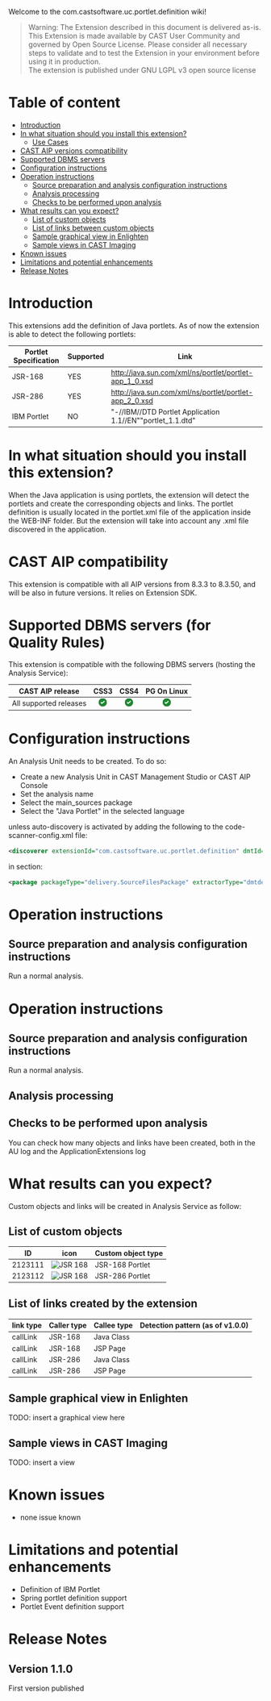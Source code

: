 Welcome to the com.castsoftware.uc.portlet.definition wiki!
>Warning: The Extension described in this document is delivered as-is. This Extension is made available by CAST User Community and governed by Open Source License. Please consider all necessary steps to validate and to test the Extension in your environment before using it in production.        
The extension is published under GNU LGPL v3 open source license

 

# Table of content
- [Introduction](#introduction)
- [In what situation should you install this extension?](#situation)
   - [Use Cases](#usecases)
- [CAST AIP versions compatibility](#aipcompatibility)
- [Supported DBMS servers](#supporteddbms)
- [Configuration instructions](#configuration)
- [Operation instructions](#Operation)
   - [Source preparation and analysis configuration instructions](#preparation)
   - [Analysis processing](#analysis)
   - [Checks to be performed upon analysis](#checks)
- [What results can you expect?](#expect)
   - [List of custom objects](#objects)
   - [List of links between custom objects](#links)
   - [Sample graphical view in Enlighten](#graphical)
   - [Sample views in CAST Imaging](#imaging)
- [Known issues](#KnownIssues)
- [Limitations and potential enhancements](#limitations)
- [Release Notes](#rn)

 

<a name="introduction"></a>
# Introduction
This extensions add the definition of Java portlets.
As of now the extension is able to detect the following portlets:

 | Portlet Specification | Supported | Link |
|-----------------------|-----------|------|
| JSR-168               | YES       | http://java.sun.com/xml/ns/portlet/portlet-app_1_0.xsd     |
| JSR-286               | YES       | http://java.sun.com/xml/ns/portlet/portlet-app_2_0.xsd     |
| IBM Portlet           | NO        | "-//IBM//DTD Portlet Application 1.1//EN""portlet_1.1.dtd"     |


<a name="situation"></a>
# In what situation should you install this extension?
When the Java application is using portlets, the extension will detect the portlets and create the corresponding objects and links.
The portlet definition is usually located in the portlet.xml file of the application inside the WEB-INF folder.
But the extension will take into account any .xml file discovered in the application.
 

<a name="aipcompatibility"></a>
# CAST AIP compatibility

 

This extension is compatible with all AIP versions from 8.3.3 to 8.3.50, and will be also in future versions.
It relies on Extension SDK.

 

<a name="supporteddbms"></a>
# Supported DBMS servers (for Quality Rules)  

 

This extension is compatible with the following DBMS servers (hosting the Analysis Service):

 

| CAST AIP release       | CSS3 | CSS4| PG On Linux|
| -----------------------|:----:|:------:|:--------: |
| All supported releases |   ![Supported](https://github.com/CAST-Extend/resourceALT/blob/master/check.png)  |    ![Supported](https://github.com/CAST-Extend/resourceALT/blob/master/check.png)   |    ![Supported](https://github.com/CAST-Extend/resourceALT/blob/master/check.png)    |

 

<a name="configuration"></a>
# Configuration instructions

 

An Analysis Unit needs to be created. To do so: 
- Create a new Analysis Unit in CAST Management Studio or CAST AIP Console
- Set the analysis name
- Select the main_sources package
- Select the "Java Portlet" in the selected language  

unless auto-discovery is activated by adding the following to the code-scanner-config.xml file:

```xml
<discoverer extensionId="com.castsoftware.uc.portlet.definition" dmtId="javaportletfilediscoverer" fileExtensions=".ZEKE;.zeke;" label="ZEKE"/>
```

in section:
```xml
<package packageType="delivery.SourceFilesPackage" extractorType="dmtdevfolderextractor.SourceFolderExtractor" />
```

 

<a name="operation"></a>
# Operation instructions
<a name="preparation"></a>
## Source preparation and analysis configuration instructions

 

Run a normal analysis.   
 

<a name="operation"></a>
# Operation instructions
<a name="preparation"></a>
## Source preparation and analysis configuration instructions

 

Run a normal analysis.   

 

<a name="analysis"></a>
## Analysis processing


 

<a name="checks"></a>
## Checks to be performed upon analysis

You can check how many objects and links have been created, both in the AU log and the ApplicationExtensions log

 

<a name="expect"></a>
# What results can you expect?
Custom objects and links will be created in Analysis Service as follow:

 

<a name="objects"></a>
## List of custom objects
| ID          |                                                                                  icon                                                                                   | Custom object type     | 
| ------------|:-----------------------------------------------------------------------------------------------------------------------------------------------------------------------:|:-----------------------|
| 2123111     |                                                            <img src="" alt="JSR 168" width="32" height="32">                                                            | JSR-168 Portlet        |
| 2123112     |                                                            <img src="" alt="JSR 168" width="32" height="32">                                                            | JSR-286 Portlet        |

 

<a name="links"></a>
## List of links created by the extension   
| link type       | Caller type | Callee type | Detection pattern (as of v1.0.0)                                | 
| ----------------|:------------|:------------|:----------------------------------------------------------------|
| callLink        | JSR-168     | Java Class  |                                                                 |
| callLink        | JSR-168     | JSP Page    |                                                                 |
| callLink        | JSR-286     | Java Class  |                                                                 |
| callLink        | JSR-286     | JSP Page    |                                                                 |

 


<a name="graphical"></a>
## Sample graphical view in Enlighten

 

TODO: insert a graphical view here

 

<a name="imaging"></a>
## Sample views in CAST Imaging

 

TODO: insert a view

 

<a name="knownIssues"></a>
# Known issues
- none issue known  

 

<a name="limitations"></a>
# Limitations and potential enhancements
- Definition of IBM Portlet
- Spring portlet definition support 
- Portlet Event definition support

 

<a name="rn"></a>
# Release Notes
## Version 1.1.0
First version published   

 